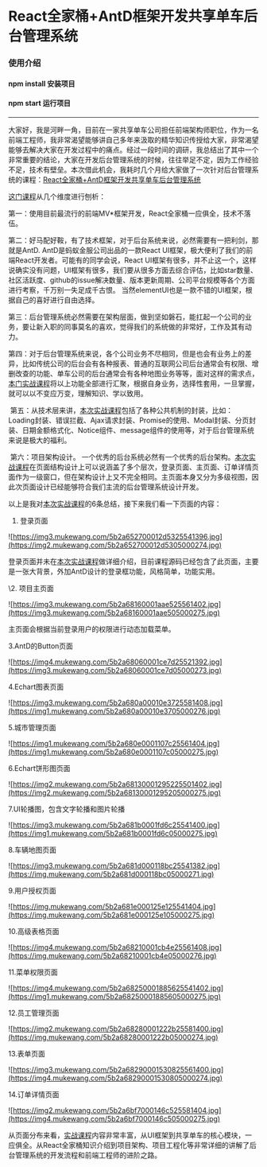 

# React全家桶+AntD框架开发共享单车后台管理系统

### 使用介绍

#### npm install 安装项目

#### npm start 运行项目

------




​    大家好，我是河畔一角，目前在一家共享单车公司担任前端架构师职位，作为一名前端工程师，我非常渴望能够讲自己多年来汲取的精华知识传授给大家，非常渴望能够去解决大家在开发过程中的痛点。经过一段时间的调研，我总结出了其中一个非常重要的结论，大家在开发后台管理系统的时候，往往举足不定，因为工作经验不足，技术有壁垒。本次借此机会，我耗时几个月给大家做了一次针对后台管理系统的课程：[React全家桶+AntD框架开发共享单车后台管理系统](https://coding.imooc.com/class/236.html?mc_marking=6ad933461923d016d2d2682dbe41158f&mc_channel=shouji)

  [  这门课程](https://coding.imooc.com/class/236.html?mc_marking=6ad933461923d016d2d2682dbe41158f&mc_channel=shouji)从几个维度进行刨析：

​    第一：使用目前最流行的前端MV*框架开发，React全家桶一应俱全，技术不落伍。

​    第二：好马配好鞍，有了技术框架，对于后台系统来说，必然需要有一把利剑，那就是AntD. AntD是蚂蚁金服公司出品的一款React UI框架，极大便利了我们的前端React开发者。可能有的同学会说，React UI框架有很多，并不止这一个，这样说确实没有问题，UI框架有很多，我们要从很多方面去综合评估，比如star数量、社区活跃度、github的issue解决数量、版本更新周期、公司平台规模等各个方面进行考察，千万别一失足成千古恨。 当然elementUI也是一款不错的UI框架，根据自己的喜好进行自由选择。

​    第三：后台管理系统必然需要在架构层面，做到坚如磐石，能扛起一个公司的业务，要让新入职的同事莫名的喜欢，觉得我们的系统做的非常好，工作及其有动力。

​    第四：对于后台管理系统来说，各个公司业务不尽相同，但是也会有业务上的差异，比如传统公司的后台会有各种报表、普通的互联网公司后台通常会有权限、增删改查的功能、单车公司的后台通常会有各种地图业务等等，面对这样的需求点，[本门实战课程](https://coding.imooc.com/class/236.html?mc_marking=6ad933461923d016d2d2682dbe41158f&mc_channel=shouji)将以上功能全部进行汇聚，根据自身业务，选择性套用，一旦掌握，就可以以不变应万变，理解知识、学以致用。

​    第五：从技术层来讲，[本次实战课程](https://coding.imooc.com/class/236.html?mc_marking=6ad933461923d016d2d2682dbe41158f&mc_channel=shouji)包括了各种公共机制的封装，比如：Loading封装、错误拦截、Ajax请求封装、Promise的使用、Modal封装、分页封装、日期金额格式化、Notice组件、message组件的使用等，对于后台管理系统来说是极大的福利。

​    第六：项目架构设计。 一个优秀的后台系统必然有一个优秀的后台架构。[本次实战课程](https://coding.imooc.com/class/236.html?mc_marking=6ad933461923d016d2d2682dbe41158f&mc_channel=shouji)在页面结构设计上可以说涵盖了多个层次，登录页面、主页面、订单详情页面作为一级窗口，但在架构设计上又不完全相同。主页面本身又分为多级视图，因此次页面设计已经能够符合我们主流的后台管理系统设计开发。

以上是我对[本次实战课程](https://coding.imooc.com/class/236.html?mc_marking=6ad933461923d016d2d2682dbe41158f&mc_channel=shouji)的6条总结，接下来我们看一下页面的内容：

1. 登录页面

 ![https://img3.mukewang.com/5b2a652700012d5325541396.jpg](https://img2.mukewang.com/5b2a652700012d5305000274.jpg)

登录页面并未在[本次实战课程](https://coding.imooc.com/class/236.html?mc_marking=6ad933461923d016d2d2682dbe41158f&mc_channel=shouji)做详细介绍，目前课程源码已经包含了此页面，主要是一张大背景，外加AntD设计的登录框功能，风格简单，功能实用。

\2. 项目主页面

![https://img3.mukewang.com/5b2a68160001aae525561402.jpg](https://img3.mukewang.com/5b2a68160001aae505000275.jpg)

主页面会根据当前登录用户的权限进行动态加载菜单。

3.AntD的Button页面

![https://img4.mukewang.com/5b2a68060001ce7d25521392.jpg](https://img3.mukewang.com/5b2a68060001ce7d05000273.jpg)

4.Echart图表页面

![https://img3.mukewang.com/5b2a680a00010e3725581408.jpg](https://img1.mukewang.com/5b2a680a00010e3705000276.jpg)

5.城市管理页面

![https://img1.mukewang.com/5b2a680e0001107c25561404.jpg](https://img1.mukewang.com/5b2a680e0001107c05000275.jpg)

6.Echart饼形图页面

![https://img2.mukewang.com/5b2a68130001295225501402.jpg](https://img2.mukewang.com/5b2a68130001295205000275.jpg)

7.UI轮播图，包含文字轮播和图片轮播

![https://img3.mukewang.com/5b2a681b0001fd6c25541400.jpg](https://img1.mukewang.com/5b2a681b0001fd6c05000275.jpg)

8.车辆地图页面

![https://img3.mukewang.com/5b2a681d000118bc25541382.jpg](https://img.mukewang.com/5b2a681d000118bc05000271.jpg)

9.用户授权页面

![https://img.mukewang.com/5b2a681e000125e125541404.jpg](https://img.mukewang.com/5b2a681e000125e105000275.jpg)

10.高级表格页面

![https://img4.mukewang.com/5b2a68210001cb4e25561408.jpg](https://img.mukewang.com/5b2a68210001cb4e05000276.jpg)

11.菜单权限页面

![https://img4.mukewang.com/5b2a68250001885625541402.jpg](https://img1.mukewang.com/5b2a68250001885605000275.jpg)

12.员工管理页面

![https://img2.mukewang.com/5b2a68280001222b25581400.jpg](https://img.mukewang.com/5b2a68280001222b05000274.jpg)

13.表单页面

![https://img3.mukewang.com/5b2a68290001530825561400.jpg](https://img4.mukewang.com/5b2a68290001530805000274.jpg)

14.订单详情页面

![https://img2.mukewang.com/5b2a6bf7000146c525581404.jpg](https://img4.mukewang.com/5b2a6bf7000146c505000275.jpg)

从页面分布来看，[实战课程](https://coding.imooc.com/class/236.html?mc_marking=6ad933461923d016d2d2682dbe41158f&mc_channel=shouji)内容非常丰富，从UI框架到共享单车的核心模块，一应俱全。从React全家桶知识介绍到项目架构、项目工程化等非常详细的讲解了后台管理系统的开发流程和前端工程师的进阶之路。



